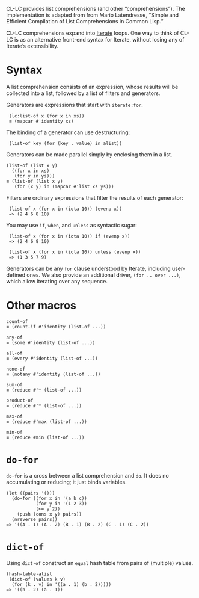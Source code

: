 CL-LC provides list comprehensions (and other “comprehensions”). The
implementation is adapted from from Mario Latendresse, “Simple and
Efficient Compilation of List Comprehensions in Common Lisp.”

CL-LC comprehensions expand into [Iterate][] loops. One way to think
of CL-LC is as an alternative front-end syntax for Iterate, without
losing any of Iterate’s extensibility.

# Syntax

A list comprehension consists of an expression, whose results will be
collected into a list, followed by a list of filters and generators.

Generators are expressions that start with `iterate:for`.

     (lc:list-of x (for x in xs))
     ≡ (mapcar #'identity xs)

The binding of a generator can use destructuring:

     (list-of key (for (key . value) in alist))

Generators can be made parallel simply by enclosing them in a list.

    (list-of (list x y)
      ((for x in xs)
       (for y in ys)))
    ≡ (list-of (list x y)
       (for (x y) in (mapcar #'list xs ys)))

Filters are ordinary expressions that filter the results of each
generator:

     (list-of x (for x in (iota 10)) (evenp x))
     => (2 4 6 8 10)

You may use `if`, `when`, and `unless` as syntactic sugar:

     (list-of x (for x in (iota 10)) if (evenp x))
     => (2 4 6 8 10)

     (list-of x (for x in (iota 10)) unless (evenp x))
     => (1 3 5 7 9)

Generators can be any `for` clause understood by Iterate, including
user-defined ones. We also provide an additional driver, `(for .. over
...)`, which allow iterating over any sequence.


# Other macros

    count-of
    ≡ (count-if #'identity (list-of ...))

    any-of
    ≡ (some #'identity (list-of ...))

    all-of
    ≡ (every #'identity (list-of ...))

    none-of
    ≡ (notany #'identity (list-of ...))

    sum-of
    ≡ (reduce #'+ (list-of ...))

    product-of
    ≡ (reduce #'* (list-of ...))

    max-of
    ≡ (reduce #'max (list-of ...))

    min-of
    ≡ (reduce #min (list-of ...))

# `do-for`

`do-for` is a cross between a list comprehension and `do`. It does no
accumulating or reducing; it just binds variables.

    (let ((pairs '()))
      (do-for ((for x in '(a b c))
               (for y in '(1 2 3))
               (<= y 2))
        (push (cons x y) pairs))
      (nreverse pairs))
    => ‘((A . 1) (A . 2) (B . 1) (B . 2) (C . 1) (C . 2))

# `dict-of`

Using `dict-of` construct an `equal` hash table from pairs of (multiple) values.

``` common-lisp
(hash-table-alist
 (dict-of (values k v)
  (for (k . v) in '((a . 1) (b . 2)))))
=> '((b . 2) (a . 1))
```

[Iterate]: https://common-lisp.net/project/iterate/doc/index.html
